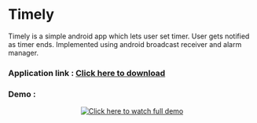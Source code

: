 # Timely
Timely is a simple android app which lets user set timer. User gets notified as timer ends.
Implemented using android broadcast receiver and alarm manager.


### Application link : <a href="https://drive.google.com/file/d/1wQzT3nORH38MDumLzfBX7loGAFg3NoOt/view?usp=sharing">**Click here to download**</a>


### Demo : 

<div align="center">
  <a href="https://youtu.be/R4HD9vZfuQE"><img src="https://user-images.githubusercontent.com/79650580/149620547-5c52fe0d-fa6b-4a2c-93e4-c2cc6c89f174.png" alt="Click here to watch full demo"></a>
</div>

